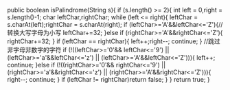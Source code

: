 public boolean isPalindrome(String s){
        if (s.length() >= 2){
            int left = 0,right = s.length()-1;
            char leftChar,rightChar;
            while (left <= right){
                leftChar = s.charAt(left);rightChar = s.charAt(right);
                if (leftChar>='A'&&leftChar<='Z'){//转换大写字母为小写
                    leftChar+=32;
                }else if (rightChar>='A'&&rightChar<='Z'){
                    rightChar+=32;
                }
                if (leftChar == rightChar){
                    left++;right--;
                    continue;
                }
                //跳过非字母非数字的字符
                if (!((leftChar>='0'&& leftChar<='9') || (leftChar>='a'&&leftChar<='z') || (leftChar>='A'&&leftChar<='Z'))){
                    left++;
                    continue;
                }else if (!((rightChar>='0'&& rightChar<='9') || (rightChar>='a'&&rightChar<='z') || (rightChar>='A'&&rightChar<='Z'))){
                    right--;
                    continue;
                }
                if (leftChar != rightChar)return false;
            }
        }
        return true;
    }
